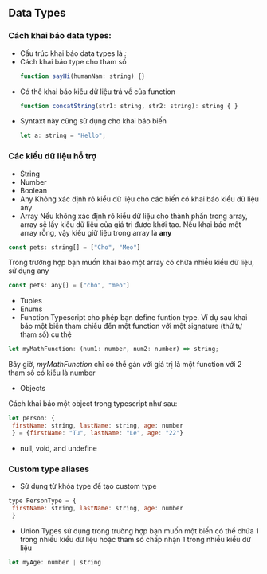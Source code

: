 
## Data Types

### Cách khai báo data types:

* Cấu trúc khai báo data types là *:<type>*
* Cách khai báo type cho tham số
  ```Javascript
  function sayHi(humanNam: string) {}
  ```
* Có thể khai báo kiểu dữ liệu trả về của function 
  ```Javascript
  function concatString(str1: string, str2: string): string { }
  ```
* Syntaxt này cũng sử dụng cho khai báo biến
  ```Javascript
  let a: string = "Hello";
  ```
 
 ### Các kiểu dữ liệu hỗ trợ 
 
 * String 
 * Number 
 * Boolean
 * Any
 Không xác định rõ kiểu dữ liệu cho các biến có khai báo kiểu dữ liệu any 
 * Array
 Nếu không xác định rõ kiểu dữ liệu cho thành phần trong array, array sẽ lấy kiểu dữ liệu của giá trị được khởi tạo. Nếu khai báo một array rỗng, vậy kiểu giữ liệu trong array là **any**
 ```Javascript 
 const pets: string[] = ["Cho", "Meo"]
 ```
 Trong trường hợp bạn muốn khai báo một array có chữa nhiều kiểu dữ liệu, sử dụng any
 ```Javascript
 const pets: any[] = ["cho", "meo"]
 ```
 * Tuples 
 * Enums
 * Function 
 Typescript cho phép bạn define funtion type. Ví dụ sau khai báo một biến tham chiếu đến một function với một signature (thứ tự tham số) cụ thệ
 ```Javascript 
 let myMathFunction: (num1: number, num2: number) => string;
 ```
 Bây giờ, *myMathFunction* chỉ có thể gán với giá trị là một function với 2 tham số có kiểu là number 
 * Objects 
 
 Cách khai báo một object trong typescript như sau:
 ```Javascript
 let person: {
  firstName: string, lastName: string, age: number
  } = {firstName: "Tu", lastName: "Le", age: "22"}
  ```
 * null, void, and undefine 
 
 ### Custom type aliases 
 
 * Sử dụng từ khóa type để tạo custom type 
 ```Javascript 
 type PersonType = {
  firstName: string, lastName: string, age: number
  }
  ```
  * Union Types sử dụng trong trường hợp bạn muốn một biến có thể chứa 1 trong nhiều kiểu dữ liệu hoặc tham số chấp nhận 1 trong nhiều kiểu dữ liệu 
  ```Javascript
  let myAge: number | string
  ```
 

